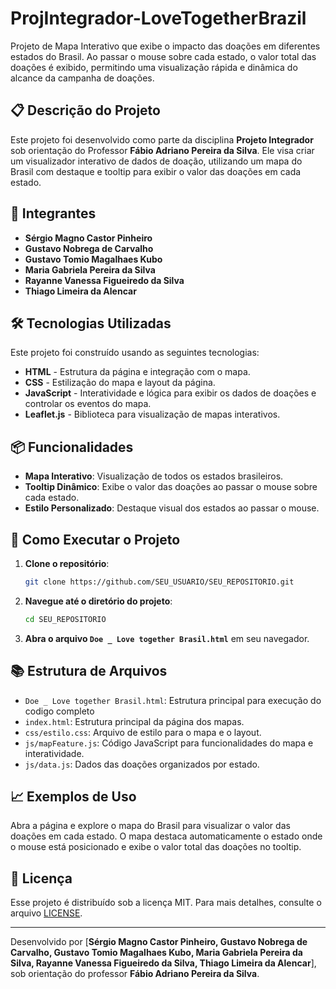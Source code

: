 # ProjIntegrador-LoveTogetherBrazil

Projeto de Mapa Interativo que exibe o impacto das doações em diferentes estados do Brasil. Ao passar o mouse sobre cada estado, o valor total das doações é exibido, permitindo uma visualização rápida e dinâmica do alcance da campanha de doações.

## 📋 Descrição do Projeto

Este projeto foi desenvolvido como parte da disciplina **Projeto Integrador** sob orientação do Professor **Fábio Adriano Pereira da Silva**. Ele visa criar um visualizador interativo de dados de doação, utilizando um mapa do Brasil com destaque e tooltip para exibir o valor das doações em cada estado. 

## 👥 Integrantes

- **Sérgio Magno Castor Pinheiro**
- **Gustavo Nobrega de Carvalho**
- **Gustavo Tomio Magalhaes Kubo**
- **Maria Gabriela Pereira da Silva**
- **Rayanne Vanessa Figueiredo da Silva**
- **Thiago Limeira da Alencar**

## 🛠️ Tecnologias Utilizadas

Este projeto foi construído usando as seguintes tecnologias:

- **HTML** - Estrutura da página e integração com o mapa.
- **CSS** - Estilização do mapa e layout da página.
- **JavaScript** - Interatividade e lógica para exibir os dados de doações e controlar os eventos do mapa.
- **Leaflet.js** - Biblioteca para visualização de mapas interativos.

## 📦 Funcionalidades

- **Mapa Interativo**: Visualização de todos os estados brasileiros.
- **Tooltip Dinâmico**: Exibe o valor das doações ao passar o mouse sobre cada estado.
- **Estilo Personalizado**: Destaque visual dos estados ao passar o mouse.

## 🚀 Como Executar o Projeto

1. **Clone o repositório**:
    ```bash
    git clone https://github.com/SEU_USUARIO/SEU_REPOSITORIO.git
    ```
2. **Navegue até o diretório do projeto**:
    ```bash
    cd SEU_REPOSITORIO
    ```
3. **Abra o arquivo `Doe _ Love together Brasil.html`** em seu navegador.

## 📚 Estrutura de Arquivos

- `Doe _ Love together Brasil.html`: Estrutura principal para execução do codigo completo
- `index.html`: Estrutura principal da página dos mapas.
- `css/estilo.css`: Arquivo de estilo para o mapa e o layout.
- `js/mapFeature.js`: Código JavaScript para funcionalidades do mapa e interatividade.
- `js/data.js`: Dados das doações organizados por estado.

## 📈 Exemplos de Uso

Abra a página e explore o mapa do Brasil para visualizar o valor das doações em cada estado. O mapa destaca automaticamente o estado onde o mouse está posicionado e exibe o valor total das doações no tooltip.

## 📝 Licença

Esse projeto é distribuído sob a licença MIT. Para mais detalhes, consulte o arquivo [LICENSE](LICENSE).

---

Desenvolvido por [**Sérgio Magno Castor Pinheiro, Gustavo Nobrega de Carvalho, Gustavo Tomio Magalhaes Kubo, Maria Gabriela Pereira da Silva, Rayanne Vanessa Figueiredo da Silva, Thiago Limeira da Alencar**], sob orientação do professor **Fábio Adriano Pereira da Silva**.
